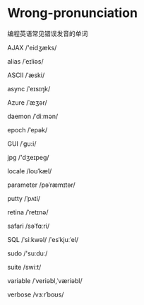 # Wrong-pronunciation
编程英语常见错误发音的单词

AJAX	/'eidʒæks/

alias	/ˈeɪliəs/

ASCII	/ˈæski/

async	/ˈeɪsɪŋk/

Azure	/ˈæʒər/

daemon	/ˈdiːmən/

epoch	/ˈepək/

GUI	/ˈɡu:i/

jpg	/'dʒeɪpeɡ/

locale	/loʊˈkæl/

parameter	/pəˈræmɪtər/

putty	/ˈpʌti/

retina	/ˈretɪnə/

safari	/səˈfɑːri/

SQL	/ˈsiːkwəl/ /ˈesˈkjuːˈel/

sudo	/'suːduː/

suite	/swiːt/

variable	/ˈveriəbl,ˈværiəbl/

verbose	/vɜːrˈboʊs/
